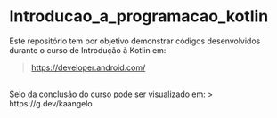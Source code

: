 # Introducao_a_programacao_kotlin
Este repositório tem por objetivo demonstrar códigos desenvolvidos durante o curso de Introdução à Kotlin em: 
> https://developer.android.com/
<br>
Selo da conclusão do curso pode ser visualizado em:
> https://g.dev/kaangelo
